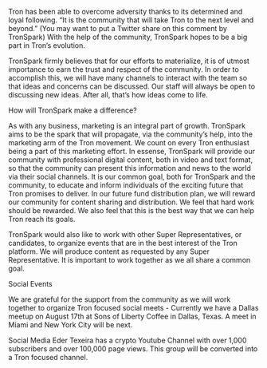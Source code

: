 Tron has been able to overcome adversity thanks to its determined and loyal following. “It is the community that will take Tron to the next level and beyond.” (You may want to put a Twitter share on this comment by TronSpark) With the help of the community, TronSpark hopes to be a big part in Tron’s evolution. 

TronSpark firmly believes that for our efforts to materialize, it is of utmost importance to earn the trust and respect of the community. In order to accomplish this, we will have many channels to interact with the team so that ideas and concerns can be discussed. Our staff will always be open to discussing new ideas. After all, that’s how ideas come to life.

How will TronSpark make a difference?

As with any business, marketing is an integral part of growth. TronSpark aims to be the spark that will propagate, via the community’s help, into the marketing arm of the Tron movement. We count on every Tron enthusiast being a part of this marketing effort. In essense, TronSpark will provide our community with professional digital content, both in video and text format, so that the community can present this information and news to the world via their social channels. It is our common goal, both for TronSpark and the community, to educate and inform individuals of the exciting future that Tron promises to deliver. In our future fund distribution plan, we will reward our community for content sharing and distribution. We feel that hard work should be rewarded. We also feel that this is the best way that we can help Tron reach its goals.

TronSpark would also like to work with other Super Representatives, or candidates, to organize events that are in the best interest of the Tron platform. We will produce content as requested by any Super Representative. It is important to work together as we all share a common goal. 

Social Events

We are grateful for the support from the community as we will work together to organize Tron focused social meets - Currently we have a Dallas meetup on August 17th at Sons of Liberty Coffee in Dallas, Texas. A meet in Miami and New York City will be next. 

Social Media 
Eder Texeira has a crypto Youtube Channel with over 1,000 subscribers and over 100,000 page views. This group will be converted into a Tron focused channel. 

